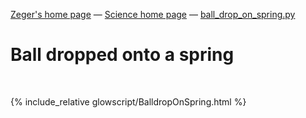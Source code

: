 [Zeger's home page](https://www.hendrikse.name/) &mdash; [Science home page](https://www.hendrikse.name/science/) &mdash; [ball_drop_on_spring.py](glowscript/ball_drop_on_spring.html)

# Ball dropped onto a spring
<div class="header_line"><br/></div>

{% include_relative glowscript/BalldropOnSpring.html %}
